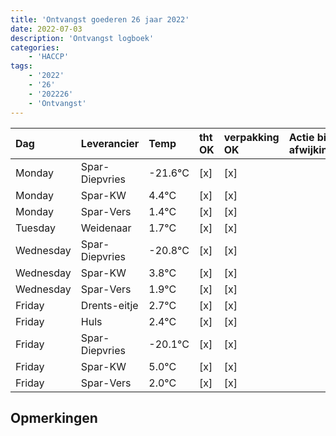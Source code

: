 ```yaml
---
title: 'Ontvangst goederen 26 jaar 2022'
date: 2022-07-03
description: 'Ontvangst logboek'
categories:
    - 'HACCP'
tags:
    - '2022'
    - '26'
    - '202226'
    - 'Ontvangst'
---
```

| Dag | Leverancier | Temp | tht OK | verpakking OK | Actie bij afwijking | Controle door |
|:---|:---|:---|:---|:---|:---|:---|
| Monday | Spar-Diepvries | -21.6°C | [x] | [x] | | DPater |
| Monday | Spar-KW | 4.4°C | [x] | [x] | | DPater |
| Monday | Spar-Vers | 1.4°C | [x] | [x] | | DPater |
| Tuesday | Weidenaar | 1.7°C | [x] | [x] | | DPater |
| Wednesday | Spar-Diepvries | -20.8°C | [x] | [x] | | WPater |
| Wednesday | Spar-KW | 3.8°C | [x] | [x] | | WPater |
| Wednesday | Spar-Vers | 1.9°C | [x] | [x] | | WPater |
| Friday | Drents-eitje | 2.7°C | [x] | [x] | | WPater |
| Friday | Huls | 2.4°C | [x] | [x] | | WPater |
| Friday | Spar-Diepvries | -20.1°C | [x] | [x] | | WPater |
| Friday | Spar-KW | 5.0°C | [x] | [x] | | WPater |
| Friday | Spar-Vers | 2.0°C | [x] | [x] | | WPater |

## Opmerkingen


